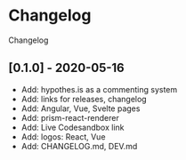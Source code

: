 # Changelog

Changelog

## [0.1.0] - 2020-05-16

- Add: hypothes.is as a commenting system
- Add: links for releases, changelog
- Add: Angular, Vue, Svelte pages
- Add: prism-react-renderer
- Add: Live Codesandbox link
- Add: logos: React, Vue
- Add: CHANGELOG.md, DEV.md
